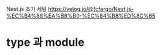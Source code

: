 

Nest.js 초기 세팅
https://velog.io/@fcfargo/Nest.js-%EC%B4%88%EA%B8%B0-%EC%84%B8%ED%8C%85


# type 과 module


# 

